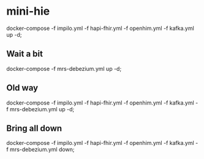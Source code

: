 # mini-hie

docker-compose -f impilo.yml -f hapi-fhir.yml  -f openhim.yml -f kafka.yml up -d;

## Wait a bit

docker-compose -f mrs-debezium.yml up -d;

## Old way

docker-compose -f impilo.yml -f hapi-fhir.yml  -f openhim.yml -f kafka.yml -f mrs-debezium.yml up -d;

## Bring all down

docker-compose -f impilo.yml -f hapi-fhir.yml  -f openhim.yml -f kafka.yml -f mrs-debezium.yml down;